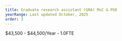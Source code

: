 ```yaml
---
title: Graduate research assistant (GRA) MsC & PhD
yearRange: Last updated October, 2025
order: 3
---
```

$43,500 - $44,500/Year - 1.0FTE
